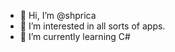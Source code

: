 - 👋 Hi, I’m @shprica
- 👀 I’m interested in all sorts of apps. 
- 🌱 I’m currently learning C#
<!---
shprica/shprica is a ✨ special ✨ repository because its `README.md` (this file) appears on your GitHub profile.
You can click the Preview link to take a look at your changes.
--->
